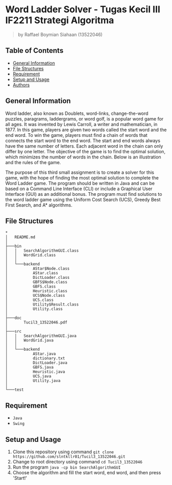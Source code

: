 # Word Ladder Solver - Tugas Kecil III IF2211 Strategi Algoritma 
> by Raffael Boymian Siahaan (13522046)

## Table of Contents

- [General Information](#general-information)
- [File Structures](#file-structures)
- [Requirement](#requirement)
- [Setup and Usage](#setup-and-usage)
- [Authors](#authors)

## General Information

Word ladder, also known as Doublets, word-links, change-the-word puzzles, paragrams, laddergrams, or word golf, is a popular word game for all ages. It was invented by Lewis Carroll, a writer and mathematician, in 1877. In this game, players are given two words called the start word and the end word. To win the game, players must find a chain of words that connects the start word to the end word. The start and end words always have the same number of letters. Each adjacent word in the chain can only differ by one letter. The objective of the game is to find the optimal solution, which minimizes the number of words in the chain. Below is an illustration and the rules of the game.

The purpose of this third small assignment is to create a solver for this game, with the hope of finding the most optimal solution to complete the Word Ladder game. The program should be written in Java and can be based on a Command Line Interface (CLI) or include a Graphical User Interface (GUI) as an additional bonus. The program must find solutions to the word ladder game using the Uniform Cost Search (UCS), Greedy Best First Search, and A* algorithms.


## File Structures
```
*
│   README.md
│
├───bin
│   │   SearchAlgorithmGUI.class
│   │   WordGrid.class
│   │
│   └───backend
│           AStar$Node.class
│           AStar.class
│           DictLoader.class
│           GBFS$Node.class
│           GBFS.class
│           Heuristic.class
│           UCS$Node.class
│           UCS.class
│           Utility$Result.class
│           Utility.class
│
├───doc
│       Tucil3_13522046.pdf
│
├───src
│   │   SearchAlgorithmGUI.java
│   │   WordGrid.java
│   │
│   └───backend
│           AStar.java
│           dictionary.txt
│           DictLoader.java
│           GBFS.java
│           Heuristic.java
│           UCS.java
│           Utility.java
│
└───test
```

## Requirement
- `Java` 
- `Swing`

## Setup and Usage
1. Clone this repository using command `git clone https://github.com/slntkllr01/Tucil3_13522046.git`
2. Change to root directory using command `cd Tucil3_13522046`
3. Run the program `java -cp bin SearchAlgorithmGUI`
4. Choose the algorithm and fill the start word, end word, and then press 'Start!'